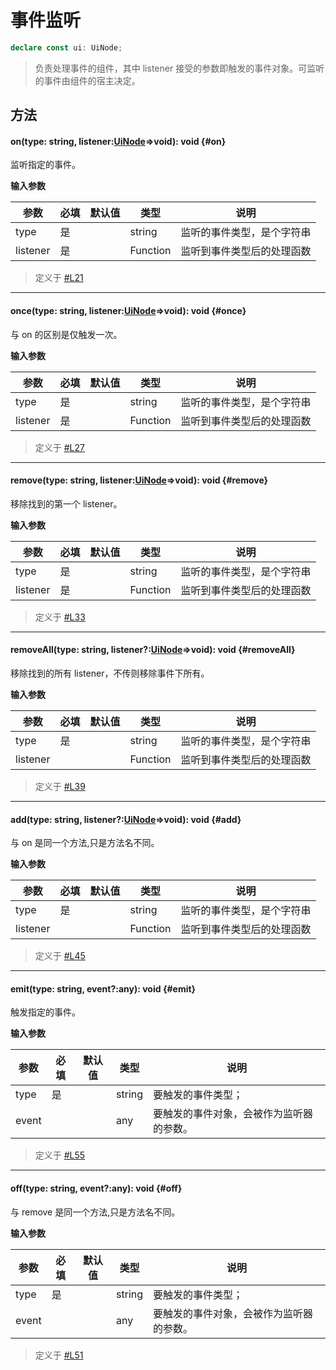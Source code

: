 <script setup>
import '/style.css'
</script>
# 事件监听
```typescript
declare const ui: UiNode;
```
> 负责处理事件的组件，其中 listener 接受的参数即触发的事件对象。可监听的事件由组件的宿主决定。

## 方法

#### <font id="API" />on(<font id="Type">type: string, listener:[UiNode](/GameUI/UiNode)=>void</font>)<font id="Type">:  void</font> {#on}
监听指定的事件。

**输入参数**

| **参数** | **必填** | **默认值** | **类型** | **说明** |
| --- | --- | --- | --- | --- |
| type  | 是 | | string | 监听的事件类型，是个字符串 |
| listener  | 是 | | Function | 监听到事件类型后的处理函数 |

> 定义于 [#L21](https://github.com/box3lab/arena_dts/blob/main/ClientAPI.d.ts#L21)

---


#### <font id="API" />once(<font id="Type">type: string, listener:[UiNode](/GameUI/UiNode)=>void</font>)<font id="Type">:  void</font> {#once}
与 on 的区别是仅触发一次。

**输入参数**

| **参数** | **必填** | **默认值** | **类型** | **说明** |
| --- | --- | --- | --- | --- |
| type  | 是 | | string | 监听的事件类型，是个字符串 |
| listener  | 是 | | Function | 监听到事件类型后的处理函数 |

> 定义于 [#L27](https://github.com/box3lab/arena_dts/blob/main/ClientAPI.d.ts#L27)
---


#### <font id="API" />remove(<font id="Type">type: string, listener:[UiNode](/GameUI/UiNode)=>void</font>)<font id="Type">:  void</font> {#remove}
移除找到的第一个 listener。

**输入参数**

| **参数** | **必填** | **默认值** | **类型** | **说明** |
| --- | --- | --- | --- | --- |
| type  | 是 | | string | 监听的事件类型，是个字符串 |
| listener  | 是 | | Function | 监听到事件类型后的处理函数 |

> 定义于 [#L33](https://github.com/box3lab/arena_dts/blob/main/ClientAPI.d.ts#L33)
---


#### <font id="API" />removeAll(<font id="Type">type: string, listener?:[UiNode](/GameUI/UiNode)=>void</font>)<font id="Type">:  void</font> {#removeAll}
移除找到的所有 listener，不传则移除事件下所有。

**输入参数**

| **参数** | **必填** | **默认值** | **类型** | **说明** |
| --- | --- | --- | --- | --- |
| type  | 是 | | string | 监听的事件类型，是个字符串 |
| listener  | | | Function | 监听到事件类型后的处理函数 |

> 定义于 [#L39](https://github.com/box3lab/arena_dts/blob/main/ClientAPI.d.ts#L39)
---


#### <font id="API" />add(<font id="Type">type: string, listener?:[UiNode](/GameUI/UiNode)=>void</font>)<font id="Type">:  void</font> {#add}
与 on 是同一个方法,只是方法名不同。

**输入参数**

| **参数** | **必填** | **默认值** | **类型** | **说明** |
| --- | --- | --- | --- | --- |
| type  | 是 | | string | 监听的事件类型，是个字符串 |
| listener  | | | Function | 监听到事件类型后的处理函数 |

> 定义于 [#L45](https://github.com/box3lab/arena_dts/blob/main/ClientAPI.d.ts#L45)
---


#### <font id="API" />emit(<font id="Type">type: string, event?:any</font>)<font id="Type">:  void</font> {#emit}
触发指定的事件。

**输入参数**

| **参数** | **必填** | **默认值** | **类型** | **说明** |
| --- | --- | --- | --- | --- |
| type  | 是 | | string | 要触发的事件类型； |
| event | | | any | 要触发的事件对象，会被作为监听器的参数。 |

> 定义于 [#L55](https://github.com/box3lab/arena_dts/blob/main/ClientAPI.d.ts#L55)
---


#### <font id="API" />off(<font id="Type">type: string, event?:any</font>)<font id="Type">:  void</font> {#off}
与 remove 是同一个方法,只是方法名不同。

**输入参数**

| **参数** | **必填** | **默认值** | **类型** | **说明** |
| --- | --- | --- | --- | --- |
| type  | 是 | | string | 要触发的事件类型； |
| event | | | any | 要触发的事件对象，会被作为监听器的参数。 |


> 定义于 [#L51](https://github.com/box3lab/arena_dts/blob/main/ClientAPI.d.ts#L51)